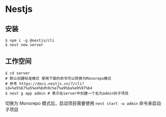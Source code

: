 # Nestjs

## 安装

```shell
$ npm i -g @nestjs/cli
$ nest new server
```

## 工作空间

```shell
$ cd server
# 默认创建标准模式 使用下面的命令可以转换为Monorepo模式
# 参考 https://docs.nestjs.cn/7/cli?id=%e5%b7%a5%e4%bd%9c%e7%a9%ba%e9%97%b4
$ nest g app admin # 表示在server中创建一个名为admin的子项目
```

切换为 Monorepo 模式后，启动项目需要使用 `nest start -w admin` 命令来启动子项目

